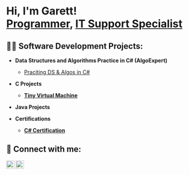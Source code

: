 <h1>Hi, I'm Garett! <br/><a href="https://github.com/GB72900">Programmer</a>, <a href="www.linkedin.com/in/garett-blake-756183306">IT Support Specialist</a>

<h2>👨‍💻 Software Development Projects:</h2>

- <b>Data Structures and Algorithms Practice in C# (AlgoExpert)</b>
  - [Praciting DS & Algos in C#](https://github.com/joshmadakor1/Algorithms-Practice)
- <b> C Projects
  - [Tiny Virtual Machine](https://github.com/GB72900/Tiny_Virtual_Machine)
- <b>Java Projects</b>

- <b> Certifications </b>
  - [C# Certification](https://github.com/GB72900/C-Certification)


<h2> 🤳 Connect with me:</h2>


[<img align="left" alt="JoshMadakor | LinkedIn" width="22px" src="https://cdn.jsdelivr.net/npm/simple-icons@v3/icons/linkedin.svg" />][linkedin]
[<img align="left" alt="JoshMadakor | Instagram" width="22px" src="https://cdn.jsdelivr.net/npm/simple-icons@v3/icons/instagram.svg" />][instagram]



[instagram]: https://www.instagram.com/blakeballer_29/
[linkedin]: www.linkedin.com/in/garett-blake-756183306

<!--
**joshmadakor1/joshmadakor1** is a ✨ _special_ ✨ repository because its `README.md` (this file) appears on your GitHub profile.

Here are some ideas to get you started:

- 🔭 I’m currently working on ...
- 🌱 I’m currently learning ...
- 👯 I’m looking to collaborate on ...
- 🤔 I’m looking for help with ...
- 💬 Ask me about ...
- 📫 How to reach me: ...
- 😄 Pronouns: ...
- ⚡ Fun fact: ...
-->
